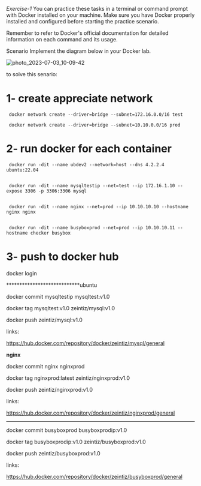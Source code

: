 *Exercise-1* You can practice these tasks in a terminal or command prompt with Docker installed on your machine. Make sure you have Docker properly installed and configured before starting the practice scenario. 
 
Remember to refer to Docker's official documentation for detailed information on each command and its usage. 
 
Scenario 
Implement the diagram below in your Docker lab.


![photo_2023-07-03_10-09-42](https://github.com/zizitizi/my-devops-Roadmap/assets/123273835/2907f3ee-2647-4ef7-9121-6abf1ea819b9)



to solve this senario:

# 1- create appreciate network

     docker network create --driver=bridge --subnet=172.16.0.0/16 test

     docker network create --driver=bridge --subnet=10.10.0.0/16 prod
     












# 2- run docker for each container 


     docker run -dit --name ubdev2 --network=host --dns 4.2.2.4 ubuntu:22.04


     docker run -dit --name mysqltestip --net=test --ip 172.16.1.10 --expose 3306 -p 3306:3306 mysql

     
     docker run -dit --name nginx --net=prod --ip 10.10.10.10 --hostname nginx nginx

     
     docker run -dit --name busyboxprod --net=prod --ip 10.10.10.11 --hostname checker busybox


# 3- push to docker hub

  docker login

****************************ubuntu

  docker commit mysqltestip mysqltest:v1.0
  
  docker tag mysqltest:v1.0 zeintiz/mysql:v1.0
  
  docker push zeintiz/mysql:v1.0

links:

https://hub.docker.com/repository/docker/zeintiz/mysql/general


********************************nginx********************************


  docker commit nginx nginxprod
  
  docker tag nginxprod:latest zeintiz/nginxprod:v1.0
  
  docker push zeintiz/nginxprod:v1.0

links:

https://hub.docker.com/repository/docker/zeintiz/nginxprod/general

*************************************


  docker commit busyboxprod busyboxprodip:v1.0
  
  docker tag busyboxprodip:v1.0 zeintiz/busyboxprod:v1.0
  
  docker push zeintiz/busyboxprod:v1.0


links: 


https://hub.docker.com/repository/docker/zeintiz/busyboxprod/general




